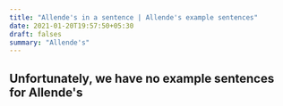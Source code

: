 ```yaml
---
title: "Allende's in a sentence | Allende's example sentences"
date: 2021-01-20T19:57:50+05:30
draft: falses
summary: "Allende's"
---
```

## Unfortunately, we have no example sentences for Allende's                 
